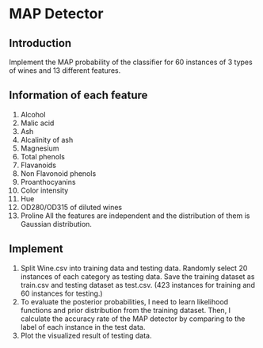 # MAP Detector
## Introduction
Implement the MAP probability of the classifier for 60 instances of 3 types of wines and 13 different features.

## Information of each feature
1. Alcohol 
2. Malic acid 
3. Ash 
4. Alcalinity of ash 
5. Magnesium 
6. Total phenols 
7. Flavanoids 
8. Non Flavonoid phenols 
9. Proanthocyanins 
10. Color intensity 
11. Hue
12. OD280/OD315 of diluted wines 
13. Proline 
All the features are independent and the distribution of them is Gaussian distribution. 

## Implement 
1. Split Wine.csv into training data and testing data. Randomly select 20 instances of each category as testing data. Save the training dataset as train.csv and testing dataset as test.csv. (423 instances for training and 60 instances for testing.) 
2. To evaluate the posterior probabilities, I need to learn likelihood functions and prior distribution from the training dataset. Then, I calculate the accuracy rate of the MAP detector by comparing to the label of each instance in the test data. 
3. Plot the visualized result of testing data.
